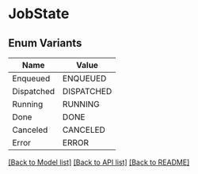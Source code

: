 # JobState

## Enum Variants

| Name | Value |
|---- | -----|
| Enqueued | ENQUEUED |
| Dispatched | DISPATCHED |
| Running | RUNNING |
| Done | DONE |
| Canceled | CANCELED |
| Error | ERROR |


[[Back to Model list]](../README.md#documentation-for-models) [[Back to API list]](../README.md#documentation-for-api-endpoints) [[Back to README]](../README.md)


